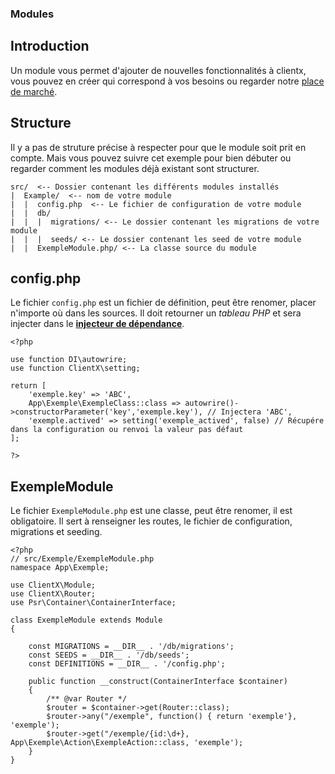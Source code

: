 ### Modules

## Introduction

Un module vous permet d'ajouter de nouvelles fonctionnalités à clientx, vous pouvez en créer qui correspond à vos besoins ou regarder  notre [place de marché](https://clientx.fr/market).

## Structure

Il y a pas de struture précise à respecter pour que le module soit prit en compte. Mais vous pouvez suivre cet exemple pour bien débuter ou regarder comment les modules déjà existant sont structurer.



```
src/  <-- Dossier contenant les différents modules installés
|  Example/  <-- nom de votre module
|  |  config.php  <-- Le fichier de configuration de votre module
|  |  db/
|  |  |  migrations/ <-- Le dossier contenant les migrations de votre module
|  |  |  seeds/ <-- Le dossier contenant les seed de votre module
|  |  ExempleModule.php/ <-- La classe source du module
```

## config.php

Le fichier `config.php` est un fichier de définition, peut être renomer, placer n'importe où dans les sources. Il doit retourner un *tableau PHP* et sera injecter dans le **[injecteur de dépendance](https://php-di.org)**. 

```
<?php

use function DI\autowrire;
use function ClientX\setting;

return [
    'exemple.key' => 'ABC',
    App\Exemple\ExempleClass::class => autowrire()->constructorParameter('key','exemple.key'), // Injectera 'ABC',
    'exemple.actived' => setting('exemple_actived', false) // Récupére dans la configuration ou renvoi la valeur pas défaut
];

?>
```

## ExempleModule 

Le fichier `ExempleModule.php` est une classe, peut être renomer, il est obligatoire. Il sert à renseigner les routes, le fichier de configuration, migrations et seeding.

```
<?php
// src/Exemple/ExempleModule.php
namespace App\Exemple;

use ClientX\Module;
use ClientX\Router;
use Psr\Container\ContainerInterface;

class ExempleModule extends Module
{

    const MIGRATIONS = __DIR__ . '/db/migrations';
    const SEEDS = __DIR__ . '/db/seeds';
    const DEFINITIONS = __DIR__ . '/config.php'; 

    public function __construct(ContainerInterface $container)
    {
        /** @var Router */
        $router = $container->get(Router::class);
        $router->any("/exemple", function() { return 'exemple'}, 'exemple');
        $router->get("/exemple/{id:\d+}, App\Exemple\Action\ExempleAction::class, 'exemple');
    }
}

```
